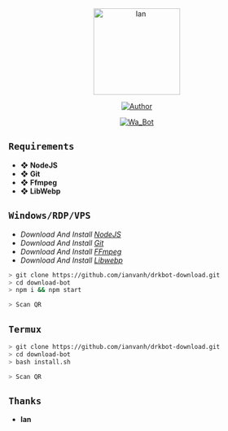 <div align="center">
<img src="https://raw.githubusercontent.com/DrkBotBase/WhatsAsenaDuplicated/master/media/gif/PicsArt_07-18-06.46.26.jpg" alt="Ian" width="170" />

</div>

<p align="center">
  <a href="https://github.com/ianvanh"><img title="Author" src="https://img.shields.io/badge/Author-Ian-brightgreen.svg?style=for-the-badge&logo=github" /></a>
</p>
<p align="center">
<a href="#"><img title="Wa_Bot" src="https://img.shields.io/static/v1?label=Whatsapp&message=Bot&color=brightgreen"></a>
</p>

## ```Requirements```
* ❖ **NodeJS**
* ❖ **Git**
* ❖ **Ffmpeg**
* ❖ **LibWebp**

## ```Windows/RDP/VPS```
* *Download And Install [NodeJS](https://nodejs.org/es/download/)*
* *Download And Install [Git](https://git-scm.com/downloads)*
* *Download And Install [FFmpeg](https://github.com/BtbN/FFmpeg-Builds/releases/download/autobuild-2021-10-06-12-21/ffmpeg-N-104236-g21979cf98e-win64-gpl.zip)*
* *Download And Install [Libwebp](https://developers.google.com/speed/webp/download)*
```bash
> git clone https://github.com/ianvanh/drkbot-download.git
> cd download-bot
> npm i && npm start

> Scan QR
```
## ```Termux```
```bash
> git clone https://github.com/ianvanh/drkbot-download.git
> cd download-bot
> bash install.sh

> Scan QR
```

## ```Thanks```
* **Ian**
